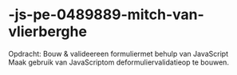 # -js-pe-0489889-mitch-van-vlierberghe


Opdracht: Bouw & valideereen formuliermet behulp van JavaScript <br>
Maak gebruik van JavaScriptom deformuliervalidatieop te bouwen.
